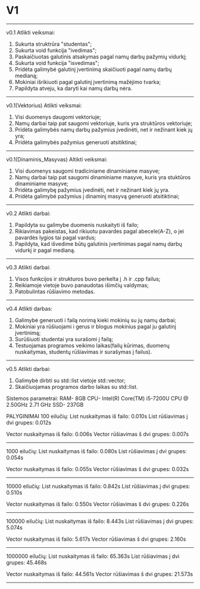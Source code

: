# V1
--------------
v0.1 Atlikti veiksmai:

1. Sukurta struktrūra "studentas";
2. Sukurta void funkcija "ivedimas";
3. Paskaičiuotas galutinis atsakymas pagal namų darbų pažymių vidurkį;
4. Sukurta void funkcija "isvedimas";
5. Pridėta galimybė galutinį įvertinimą skaičiuoti pagal namų darbų medianą;
6. Mokiniai išrikiuoti pagal galutinį įvertinimą mažėjimo tvarka;
7. Papildyta atveju, ka daryti kai namų darbų nėra.
----------------------------------
v0.1(Vektorius) Atlikti veiksmai:

1. Visi duomenys daugomi vektoriuje;
2. Namų darbai taip pat saugomi vektoriuje, kuris yra struktūros vektoriuje;
3. Pridėta galimybės namų darbų pažymius įvedinėti, net ir nežinant kiek jų yra;
4. Pridėta galimybės pažymius generuoti atsitiktinai;
------------------
v0.1(Dinaminis_Masyvas) Altikti veiksmai:

1. Visi duomenys saugomi tradiciniame dinaminiame masyve;
2. Namų darbai taip pat saugomi dinaminiame masyve, kuris yra stuktūros dinaminiame masyve;
3. Pridėta galimybę pažymius įvedinėti, net ir nežinant kiek jų yra.
4. Pridėta galimybė pažymius į dinaminį masyvą generuoti atsitiktinai;
------------------------
v0.2 Atlikti darbai:

1. Papildyta su galimybe duomenis nuskaityti iš failo;
2. Rikiavimas pakeistas, kad rikiuotu pavardes pagal abecele(A-Z), o jei pavardės lygios tai pagal vardus;
3. Papildyta, kad išvedime būtų galutinis įvertinimas pagal namų darbų vidurkį ir pagal medianą.
-------------------------
v0.3 Atlikti darbai:
1. Visos funkcijos ir strukturos buvo perkelta į .h ir .cpp failus;
2. Reikiamoje vietoje buvo panaudotas išimčių valdymas;
3. Patobulintas rūšiavimo metodas.
-----------------------
v0.4 Atlikti darbas:
1. Galimybė generuoti i failą norimą kieki mokinių su jų namų darbai;
2. Mokiniai yra rūšiuojami i gerus ir blogus mokinius pagal ju galutinį įvertinimą;
3. Surūšiuoti studentai yra surašomi į failą;
4. Testuojamas programos veikimo laikas(failų kūrimas, duomenų nuskaitymas, studentų rūšiavimas ir surašymas į failus).
------------------------
v0.5 Atlikti darbai:
1. Galimybė dirbti su std::list vietoje std::vector;
2. Skaičiuojamas programos darbo laikas su std::list.

Sistemos parametrai:
RAM- 8GB
CPU- Intel(R) Core(TM) i5-7200U CPU @ 2.50GHz   2.71 GHz
SSD- 237GB

PALYGINIMAI
100 eilučių:
List nuskaitymas iš failo:      0.010s
List rūšiavimas į dvi grupes:   0.012s

Vector nuskaitymas iš failo:    0.006s
Vector rūšiavimas š dvi grupes: 0.007s

*****************
1000 eilučių:
List nuskaitymas iš failo:      0.080s
List rūšiavimas į dvi grupes:   0.054s

Vector nuskaitymas iš failo:    0.055s
Vector rūšiavimas š dvi grupes: 0.032s

*****************
10000 eilučių:
List nuskaitymas iš failo:      0.842s
List rūšiavimas į dvi grupes:   0.510s

Vector nuskaitymas iš failo:    0.550s
Vector rūšiavimas š dvi grupes: 0.226s

*****************
100000 eilučių:
List nuskaitymas iš failo:      8.443s
List rūšiavimas į dvi grupes:   5.074s

Vector nuskaitymas iš failo:    5.617s
Vector rūšiavimas š dvi grupes: 2.160s

*****************
1000000 eilučių:
List nuskaitymas iš failo:      65.363s
List rūšiavimas į dvi grupes:   45.468s

Vector nuskaitymas iš failo:    44.561s
Vector rūšiavimas š dvi grupes: 21.573s

*****************
